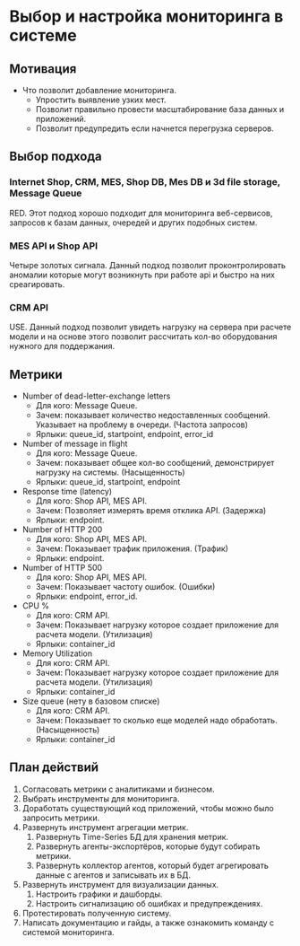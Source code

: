 # Выбор и настройка мониторинга в системе

## Мотивация

- Что позволит добавление мониторинга.
  - Упростить выявление узких мест.
  - Позволит правильно провести масштабирование база данных и приложений.
  - Позволит предупредить если начнется перегрузка серверов.

## Выбор подхода

### Internet Shop, CRM, MES, Shop DB, Mes DB и 3d file storage, Message Queue

RED. Этот подход хорошо подходит для мониторинга веб-сервисов, запросов к базам данных, очередей и других подобных систем.

### MES API и Shop API

Четыре золотых сигнала. Данный подход позволит проконтролировать аномалии которые могут возникнуть при работе api и быстро на них среагировать.

### CRM API

USE. Данный подход позволит увидеть нагрузку на сервера при расчете модели и на основе этого позволит рассчитать кол-во оборудования нужного для поддержания.

## Метрики

- Number of dead-letter-exchange letters
  - Для кого: Message Queue.
  - Зачем: показывает количество недоставленных сообщений. Указывает на проблему в очереди.  (Частота запросов)
  - Ярлыки: queue_id, startpoint, endpoint, error_id
- Number of message in flight
  - Для кого: Message Queue.
  - Зачем: показывает общее кол-во сообщений, демонстрирует нагрузку на системы. (Насыщенность)
  - Ярлыки: queue_id, startpoint, endpoint
- Response time (latency)
  - Для кого: Shop API, MES API.
  - Зачем: Позволяет измерять время отклика API. (Задержка)
  - Ярлыки: endpoint.
- Number of HTTP 200
  - Для кого: Shop API, MES API.
  - Зачем: Показывает трафик приложения. (Трафик)
  - Ярлыки: endpoint.
- Number of HTTP 500
  - Для кого: Shop API, MES API.
  - Зачем: Показывает частоту ошибок. (Ошибки)
  - Ярлыки: endpoint, error_id.
- CPU %
  - Для кого: CRM API.
  - Зачем: Показывает нагрузку которое создает приложение для расчета модели. (Утилизация)
  - Ярлыки: container_id
- Memory Utilization
  - Для кого: CRM API.
  - Зачем: Показывает нагрузку которое создает приложение для расчета модели. (Утилизация)
  - Ярлыки: container_id
- Size queue (нету в базовом списке)
  - Для кого: CRM API.
  - Зачем: Показывает то сколько еще моделей надо обработать. (Насыщенность)
  - Ярлыки: container_id

## План действий

1. Согласовать метрики с аналитиками и бизнесом.
2. Выбрать инструменты для мониторинга.
3. Доработать существующий код приложений, чтобы можно было запросить метрики.
4. Развернуть инструмент агрегации метрик.
   1. Развернуть Time-Series БД для хранения метрик.
   2. Развернуть агенты-экспортёров, которые будут собирать метрики.
   3. Развернуть коллектор агентов, который будет агрегировать данные с агентов и записывать их в БД.
5. Развернуть инструмент для визуализации данных.
   1. Настроить графики и дашборды.
   2. Настроить сигнализацию об ошибках и предупреждениях.
6. Протестировать полученную систему.
7. Написать документацию и гайды, а также ознакомить команду с системой мониторинга.
